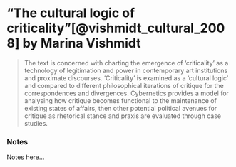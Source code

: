 # “The cultural logic of criticality”[@vishmidt_cultural_2008] by Marina Vishmidt

> The text is concerned with charting the emergence of ‘criticality’ as a technology of legitimation and power in contemporary art institutions and proximate discourses. ‘Criticality’ is examined as a ‘cultural logic’ and compared to different philosophical iterations of critique for the correspondences and divergences. Cybernetics provides a model for analysing how critique becomes functional to the maintenance of existing states of affairs, then other potential political avenues for critique as rhetorical stance and praxis are evaluated through case studies.

### Notes
Notes here…
